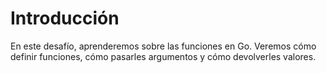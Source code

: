 # Introducción

En este desafío, aprenderemos sobre las funciones en Go. Veremos cómo definir funciones, cómo pasarles argumentos y cómo devolverles valores.
